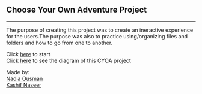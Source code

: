 ## Choose Your Own Adventure Project
---
The purpose of creating this project was to create an ineractive experience for the users.The purpose was also to practice using/organizing files and folders and how to go from one to another. 

Click [here](start-abandoned-house.md) to start  
Click [here](https://docs.google.com/drawings/d/1ZheG0KHmMJw9yaqlDwLkWNAm0j7qNOB2SoRx_tdte9Y/edit?usp=sharing) to see the diagram of this CYOA project

Made by:  
[Nadia Ousman](https://github.com/nadiao9188)  
[Kashif Naseer](https://github.com/Kashifn1654)